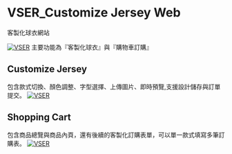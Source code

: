 # VSER_Customize Jersey Web 
客製化球衣網站

[![VSER](images/gif/index.gif)](https://sandychen014035.github.io/VSER_customized-jerseys/)
主要功能為『客製化球衣』與『購物車訂購』

## Customize Jersey 
包含款式切換、顏色調整、字型選擇、上傳圖片、即時預覽,支援設計儲存與訂單提交。
[![VSER](images/gif/Customization.gif)](https://sandychen014035.github.io/VSER_customized-jerseys/customize-React.html)

## Shopping Cart
包含商品總覽與商品內頁，還有後續的客製化訂購表單，可以單一款式填寫多筆訂購表。
[![VSER](images/gif/ShoppingCart.gif)](https://sandychen014035.github.io/VSER_customized-jerseys/customize-React.html)

